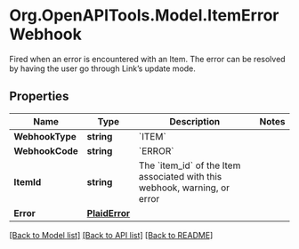 # Org.OpenAPITools.Model.ItemErrorWebhook
Fired when an error is encountered with an Item. The error can be resolved by having the user go through Link’s update mode.

## Properties

Name | Type | Description | Notes
------------ | ------------- | ------------- | -------------
**WebhookType** | **string** | &#x60;ITEM&#x60; | 
**WebhookCode** | **string** | &#x60;ERROR&#x60; | 
**ItemId** | **string** | The &#x60;item_id&#x60; of the Item associated with this webhook, warning, or error | 
**Error** | [**PlaidError**](PlaidError.md) |  | 

[[Back to Model list]](../README.md#documentation-for-models) [[Back to API list]](../README.md#documentation-for-api-endpoints) [[Back to README]](../README.md)

